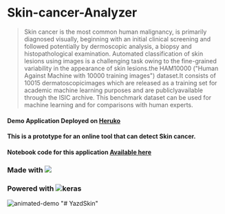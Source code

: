 # Skin-cancer-Analyzer
> Skin cancer is the most common human malignancy, is primarily diagnosed visually, beginning with an initial clinical screening and followed potentially by dermoscopic analysis, a biopsy and histopathological examination. Automated classification of skin lesions using images is a challenging task owing to the fine-grained variability in the appearance of skin lesions.the HAM10000 ("Human Against Machine with 10000 training images") dataset.It consists of 10015 dermatoscopicimages which are released as a training set for academic machine learning purposes and are publiclyavailable through the ISIC archive. This benchmark dataset can be used for machine learning and for comparisons with human experts.

#### Demo Application Deployed on [Heruko](https://SkinYazd.herokuapp.com/)
#### This is a prototype for an online tool that can detect Skin cancer.
#### Notebook code  for this application [Available here](https://www.kaggle.com/shashwatwork/skin-cancer-analyzer-streamlit-app)

### Made with ![](streamlit-logo.png)
### Powered with ![keras](keras.png)

![animated-demo](animated.gif)
"# YazdSkin" 
